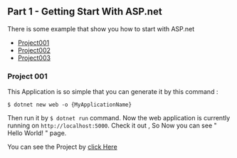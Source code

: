 ## Part 1 - Getting Start With ASP.net

<p> There is some example that show you how to start with ASP.net </p>

* [Project001](#project-001)
* [Project002](#project-002)
* [Project003](#project-003)


### Project 001
<p> This Application is so simple that you can generate it by this command :

`$ dotnet new web -o {MyApplicationName}`
    
Then run it by `$ dotnet run` command. Now the web application is currently running on `http://localhost:5000`. Check it out ,
So Now you can see " Hello World! " page.

You can see the Project by [click Here](https://github.com/MMovasaghi/ASP.net-Core/tree/master/Part-001/P001)
</p>
    
